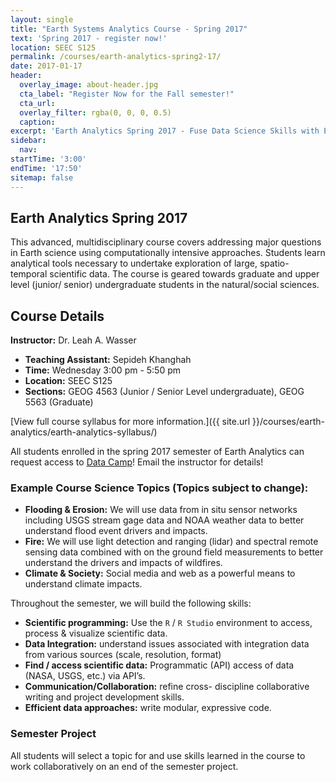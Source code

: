 ```yaml
---
layout: single
title: "Earth Systems Analytics Course - Spring 2017"
text: 'Spring 2017 - register now!'
location: SEEC S125
permalink: /courses/earth-analytics-spring2-17/
date: 2017-01-17
header:
  overlay_image: about-header.jpg
  cta_label: "Register Now for the Fall semester!"
  cta_url:
  overlay_filter: rgba(0, 0, 0, 0.5)
  caption:
excerpt: 'Earth Analytics Spring 2017 - Fuse Data Science Skills with Earth System Science Knowledge.'
sidebar:
  nav:
startTime: '3:00'
endTime: '17:50'
sitemap: false
---
```


## <i class="fa fa-home" aria-hidden="true"></i> Earth Analytics Spring 2017

This advanced, multidisciplinary course covers addressing major
questions in Earth science using computationally intensive approaches. Students
learn analytical tools necessary to undertake exploration of large, spatio-temporal
scientific data. The course is geared towards graduate and upper level (junior/
senior) undergraduate students in the natural/social sciences.

<div class='notice--success' markdown="1">

## Course Details

**Instructor:** Dr. Leah A. Wasser

* **Teaching Assistant:** Sepideh Khanghah
* **Time:** Wednesday 3:00 pm -  5:50 pm
* **Location:** SEEC S125
* **Sections:** GEOG 4563 (Junior / Senior Level undergraduate), GEOG 5563 (Graduate)

[View full course syllabus for more information.]({{ site.url }}/courses/earth-analytics/earth-analytics-syllabus/)

</div>

All students enrolled in the spring 2017 semester of Earth Analytics can request
access to <a href="http://www.datacamp.com" target="_blank">Data Camp</a>! Email the instructor for details!

### Example Course Science Topics (Topics subject to change):

* **Flooding & Erosion:** We will use data from in situ sensor networks including
USGS stream gage data and NOAA weather data to better understand flood event drivers
and impacts.
* **Fire:** We will use light detection and ranging (lidar) and spectral remote sensing data combined with on
the ground field measurements to better understand the drivers and impacts of
wildfires.
* **Climate & Society:** Social media and web as a powerful
means to understand climate impacts.

Throughout the semester, we will build the following skills:

* **Scientific programming:** Use the `R` / `R Studio` environment to
access, process & visualize scientific data.
* **Data Integration:** understand issues associated with
integration data from various sources (scale, resolution, format)
* **Find / access scientific data:** Programmatic (API) access of
data (NASA, USGS, etc.) via API’s.
* **Communication/Collaboration:** refine cross- discipline
collaborative writing and project development skills.
* **Efficient data approaches:** write modular, expressive code.

### Semester Project

All students will select a topic for and use skills learned in the course to work
collaboratively on an end of the semester project.
